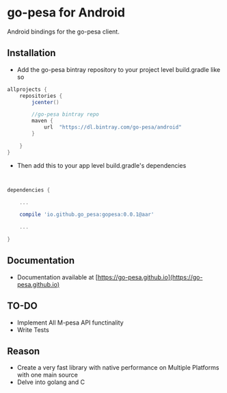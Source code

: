 # go-pesa for Android

Android bindings for the go-pesa client.

## Installation

- Add the go-pesa bintray repository to your project level build.gradle like so

```gradle
allprojects {
    repositories {
        jcenter()

        //go-pesa bintray repo
        maven {
            url  "https://dl.bintray.com/go-pesa/android"
        }

    }
}
```

- Then add this to your app level build.gradle's dependencies

```gradle


dependencies {

    ...

    compile 'io.github.go_pesa:gopesa:0.0.1@aar'

    ...

}
```

## Documentation

- Documentation available at [https://go-pesa.github.io](https://go-pesa.github.io)

## TO-DO

- Implement All M-pesa API functinality
- Write Tests

## Reason

- Create a very fast library with native performance on Multiple Platforms with one main source
- Delve into golang and C
